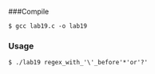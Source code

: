 ###Compile
```
$ gcc lab19.c -o lab19
```

### Usage
```
$ ./lab19 regex_with_'\'_before'*'or'?'
```